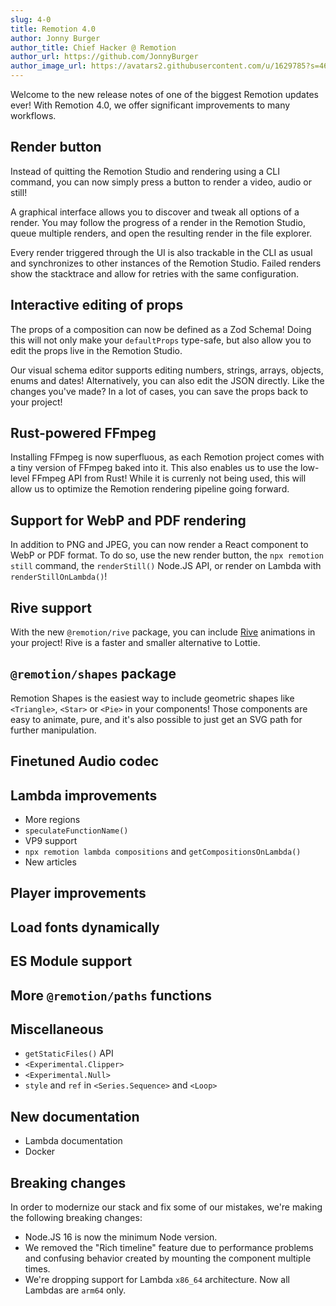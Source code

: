 ```yaml
---
slug: 4-0
title: Remotion 4.0
author: Jonny Burger
author_title: Chief Hacker @ Remotion
author_url: https://github.com/JonnyBurger
author_image_url: https://avatars2.githubusercontent.com/u/1629785?s=460&u=12eb94da6070d00fc924761ce06e3a428d01b7e9&v=4
---
```


Welcome to the new release notes of one of the biggest Remotion updates ever! With Remotion 4.0, we offer significant improvements to many workflows.

## Render button

Instead of quitting the Remotion Studio and rendering using a CLI command, you can now simply press a button to render a video, audio or still!

A graphical interface allows you to discover and tweak all options of a render. You may follow the progress of a render in the Remotion Studio, queue multiple renders, and open the resulting render in the file explorer.

Every render triggered through the UI is also trackable in the CLI as usual and synchronizes to other instances of the Remotion Studio. Failed renders show the stacktrace and allow for retries with the same configuration.

## Interactive editing of props

The props of a composition can now be defined as a Zod Schema! Doing this will not only make your `defaultProps` type-safe, but also allow you to edit the props live in the Remotion Studio.

Our visual schema editor supports editing numbers, strings, arrays, objects, enums and dates! Alternatively, you can also edit the JSON directly. Like the changes you've made? In a lot of cases, you can save the props back to your project!

## Rust-powered FFmpeg

Installing FFmpeg is now superfluous, as each Remotion project comes with a tiny version of FFmpeg baked into it. This also enables us to use the low-level FFmpeg API from Rust! While it is currenly not being used, this will allow us to optimize the Remotion rendering pipeline going forward.

## Support for WebP and PDF rendering

In addition to PNG and JPEG, you can now render a React component to WebP or PDF format. To do so, use the new render button, the `npx remotion still` command, the `renderStill()` Node.JS API, or render on Lambda with `renderStillOnLambda()`!

## Rive support

With the new `@remotion/rive` package, you can include [Rive](https://rive.app) animations in your project! Rive is a faster and smaller alternative to Lottie.

## `@remotion/shapes` package

Remotion Shapes is the easiest way to include geometric shapes like `<Triangle>`, `<Star>` or `<Pie>` in your components! Those components are easy to animate, pure, and it's also possible to just get an SVG path for further manipulation.

## Finetuned Audio codec

## Lambda improvements

- More regions
- `speculateFunctionName()`
- VP9 support
- `npx remotion lambda compositions` and `getCompositionsOnLambda()`
- New articles

## Player improvements

## Load fonts dynamically

## ES Module support

## More `@remotion/paths` functions

## Miscellaneous

- `getStaticFiles()` API
- `<Experimental.Clipper>`
- `<Experimental.Null>`
- `style` and `ref` in `<Series.Sequence>` and `<Loop>`

## New documentation

- Lambda documentation
- Docker

## Breaking changes

In order to modernize our stack and fix some of our mistakes, we're making the following breaking changes:

- Node.JS 16 is now the minimum Node version.
- We removed the "Rich timeline" feature due to performance problems and confusing behavior created by mounting the component multiple times.
- We're dropping support for Lambda `x86_64` architecture. Now all Lambdas are `arm64` only.
